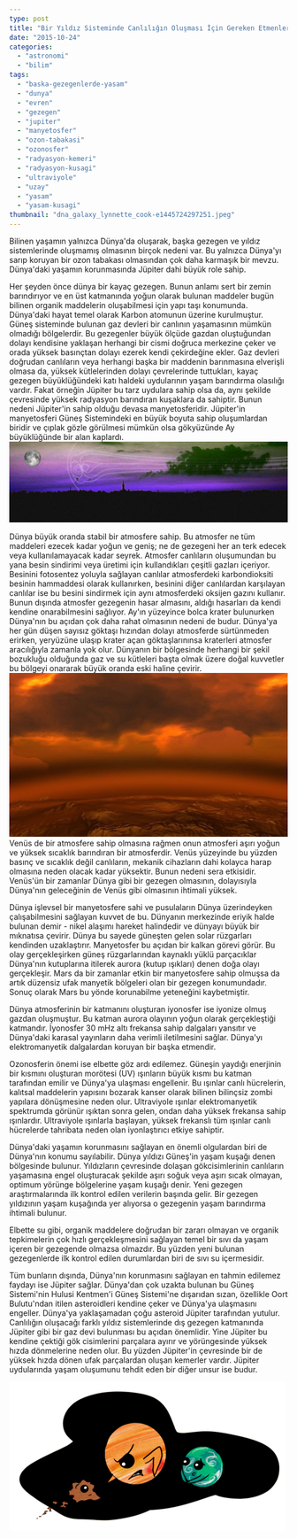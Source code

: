 ```yaml
---
type: post
title: "Bir Yıldız Sisteminde Canlılığın Oluşması İçin Gereken Etmenler"
date: "2015-10-24"
categories: 
  - "astronomi"
  - "bilim"
tags: 
  - "baska-gezegenlerde-yasam"
  - "dunya"
  - "evren"
  - "gezegen"
  - "jupiter"
  - "manyetosfer"
  - "ozon-tabakasi"
  - "ozonosfer"
  - "radyasyon-kemeri"
  - "radyasyon-kusagi"
  - "ultraviyole"
  - "uzay"
  - "yasam"
  - "yasam-kusagi"
thumbnail: "dna_galaxy_lynnette_cook-e1445724297251.jpeg"
---
```


Bilinen yaşamın yalnızca Dünya'da oluşarak, başka gezegen ve yıldız sistemlerinde oluşmamış olmasının birçok nedeni var. Bu yalnızca Dünya'yı sarıp koruyan bir ozon tabakası olmasından çok daha karmaşık bir mevzu. Dünya'daki yaşamın korunmasında Jüpiter dahi büyük role sahip.

Her şeyden önce dünya bir kayaç gezegen. Bunun anlamı sert bir zemin barındırıyor ve en üst katmanında yoğun olarak bulunan maddeler bugün bilinen organik maddelerin oluşabilmesi için yapı taşı konumunda. Dünya'daki hayat temel olarak Karbon atomunun üzerine kurulmuştur. Güneş sisteminde bulunan gaz devleri bir canlının yaşamasının mümkün olmadığı bölgelerdir. Bu gezegenler büyük ölçüde gazdan oluştuğundan dolayı kendisine yaklaşan herhangi bir cismi doğruca merkezine çeker ve orada yüksek basınçtan dolayı ezerek kendi çekirdeğine ekler. Gaz devleri doğrudan canlıların veya herhangi başka bir maddenin barınmasına elverişli olmasa da, yüksek kütlelerinden dolayı çevrelerinde tuttukları, kayaç gezegen büyüklüğündeki katı haldeki uydularının yaşam barındırma olasılığı vardır. Fakat örneğin Jüpiter bu tarz uydulara sahip olsa da, aynı şekilde çevresinde yüksek radyasyon barındıran kuşaklara da sahiptir. Bunun nedeni Jüpiter'in sahip olduğu devasa manyetosferidir. Jüpiter'in manyetosferi Güneş Sistemindeki en büyük boyuta sahip oluşumlardan biridir ve çıplak gözle görülmesi mümkün olsa gökyüzünde Ay büyüklüğünde bir alan kaplardı. ![Jüpiterin manyetosferi](images/386387main_Silhouettes_jupiter-3200x925.jpg)

Dünya büyük oranda stabil bir atmosfere sahip. Bu atmosfer ne tüm maddeleri ezecek kadar yoğun ve geniş; ne de gezegeni her an terk edecek veya kullanılamayacak kadar seyrek. Atmosfer canlıların oluşumundan bu yana besin sindirimi veya üretimi için kullandıkları çeşitli gazları içeriyor. Besinini fotosentez yoluyla sağlayan canlılar atmosferdeki karbondioksiti besinin hammaddesi olarak kullanırken, besinini diğer canlılardan karşılayan canlılar ise bu besini sindirmek için aynı atmosferdeki oksijen gazını kullanır. Bunun dışında atmosfer gezegenin hasar almasını, aldığı hasarları da kendi kendine onarabilmesini sağlıyor. Ay'ın yüzeyince bolca krater bulunurken Dünya'nın bu açıdan çok daha rahat olmasının nedeni de budur. Dünya'ya her gün düşen sayısız göktaşı hızından dolayı atmosferde sürtünmeden erirken, yeryüzüne ulaşıp krater açan göktaşlarınınsa kraterleri atmosfer aracılığıyla zamanla yok olur. Dünyanın bir bölgesinde herhangi bir şekil bozukluğu olduğunda gaz ve su kütleleri başta olmak üzere doğal kuvvetler bu bölgeyi onararak büyük oranda eski haline çevirir.![Venüsün atmosferi](images/clouds.jpg) Venüs de bir atmosfere sahip olmasına rağmen onun atmosferi aşırı yoğun ve yüksek sıcaklık barındıran bir atmosferdir. Venüs yüzeyinde bu yüzden basınç ve sıcaklık değil canlıların, mekanik cihazların dahi kolayca harap olmasına neden olacak kadar yüksektir. Bunun nedeni sera etkisidir. Venüs'ün bir zamanlar Dünya gibi bir gezegen olmasının, dolayısıyla Dünya'nın geleceğinin de Venüs gibi olmasının ihtimali yüksek.

 

Dünya işlevsel bir manyetosfere sahi ve pusulaların Dünya üzerindeyken çalışabilmesini sağlayan kuvvet de bu. Dünyanın merkezinde eriyik halde bulunan demir - nikel alaşımı hareket halindedir ve dünyayı büyük bir mıknatısa çevirir. Dünya bu sayede güneşten gelen solar rüzgarları kendinden uzaklaştırır. Manyetosfer bu açıdan bir kalkan görevi görür. Bu olay gerçekleşirken güneş rüzgarlarından kaynaklı yüklü parçacıklar Dünya'nın kutuplarına itilerek aurora (kutup ışıkları) denen doğa olayı gerçekleşir. Mars da bir zamanlar etkin bir manyetosfere sahip olmuşsa da artık düzensiz ufak manyetik bölgeleri olan bir gezegen konumundadır. Sonuç olarak Mars bu yönde korunabilme yeteneğini kaybetmiştir.

Dünya atmosferinin bir katmanını oluşturan iyonosfer ise iyonize olmuş gazdan oluşmuştur. Bu katman aurora olayının yoğun olarak gerçekleştiği katmandır. İyonosfer 30 mHz altı frekansa sahip dalgaları yansıtır ve Dünya'daki karasal yayınların daha verimli iletilmesini sağlar. Dünya'yı elektromanyetik dalgalardan koruyan bir başka etmendir.

Ozonosferin önemi ise elbette göz ardı edilemez. Güneşin yaydığı enerjinin bir kısmını oluşturan morötesi (UV) ışınların büyük kısmı bu katman tarafından emilir ve Dünya'ya ulaşması engellenir. Bu ışınlar canlı hücrelerin, kalıtsal maddelerin yapısını bozarak kanser olarak bilinen bilinçsiz zombi yapılara dönüşmesine neden olur. Ultraviyole ışınlar elektromanyetik spektrumda görünür ışıktan sonra gelen, ondan daha yüksek frekansa sahip ışınlardır. Ultraviyole ışınlarla başlayan, yüksek frekanslı tüm ışınlar canlı hücrelerde tahribata neden olan iyonlaştırıcı etkiye sahiptir.

Dünya'daki yaşamın korunmasını sağlayan en önemli olgulardan biri de Dünya'nın konumu sayılabilir. Dünya yıldızı Güneş'in yaşam kuşağı denen bölgesinde bulunur. Yıldızların çevresinde dolaşan gökcisimlerinin canlıların yaşamasına engel oluşturacak şekilde aşırı soğuk veya aşırı sıcak olmayan, optimum yörünge bölgelerine yaşam kuşağı denir. Yeni gezegen araştırmalarında ilk kontrol edilen verilerin başında gelir. Bir gezegen yıldızının yaşam kuşağında yer alıyorsa o gezegenin yaşam barındırma ihtimali bulunur.

Elbette su gibi, organik maddelere doğrudan bir zararı olmayan ve organik tepkimelerin çok hızlı gerçekleşmesini sağlayan temel bir sıvı da yaşam içeren bir gezegende olmazsa olmazdır. Bu yüzden yeni bulunan gezegenlerde ilk kontrol edilen durumlardan biri de sıvı su içermesidir.

Tüm bunların dışında, Dünya'nın korunmasını sağlayan en tahmin edilemez faydayı ise Jüpiter sağlar. Dünya'dan çok uzakta bulunan bu Güneş Sistemi'nin Hulusi Kentmen'i Güneş Sistemi'ne dışarıdan sızan, özellikle Oort Bulutu'ndan itilen asteroidleri kendine çeker ve Dünya'ya ulaşmasını engeller. Dünya'ya yaklaşamadan çoğu asteroid Jüpiter tarafından yutulur. Canlılığın oluşacağı farklı yıldız sistemlerinde dış gezegen katmanında Jüpiter gibi bir gaz devi bulunması bu açıdan önemlidir. Yine Jüpiter bu kendine çektiği gök cisimlerini parçalara ayırır ve yörüngesinde yüksek hızda dönmelerine neden olur. Bu yüzden Jüpiter'in çevresinde bir de yüksek hızda dönen ufak parçalardan oluşan kemerler vardır. Jüpiter uydularında yaşam oluşumunu tehdit eden bir diğer unsur ise budur.

![Jüpiterin Dünyayı göktaşlarından koruması](images/tumblr_maceqmoAJ91qfarsv.png)
